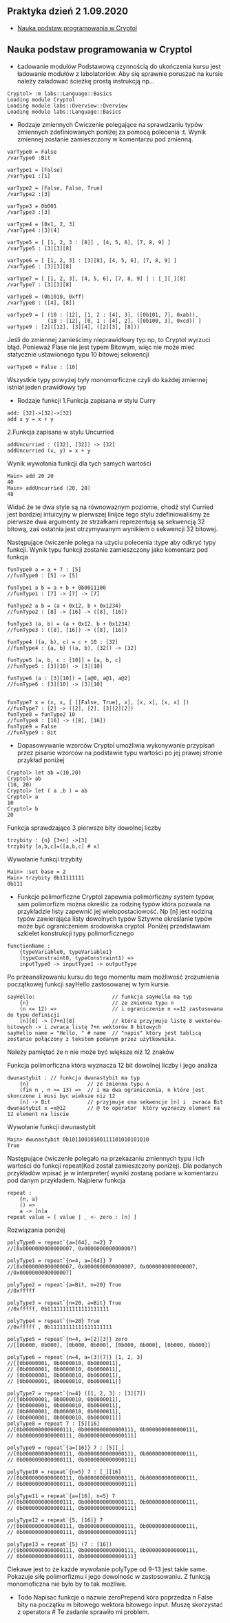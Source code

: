 ## Praktyka dzień 2 1.09.2020
* [Nauka podstaw programowania w Cryptol](#Nauka-podstaw-programowania-w-Cryptol)

## Nauka podstaw programowania w Cryptol
* Ładowanie modułów 
 Podstawową czynnością do ukończenia kursu jest ładowanie modułów z labolatoriów. Aby się sprawnie poruszać 
na kursie należy załadować ścieżkę prostą instrukcją np...
```
Cryptol> :m labs::Language::Basics
Loading module Cryptol
Loading module labs::Overview::Overview
Loading module labs::Language::Basics
```
* Rodzaje zmiennych 
Ćwiczenie polegające na sprawdzaniu typów zmiennych zdefiniowanych poniżej za pomocą polecenia :t. Wynik zmiennej zostanie zamieszczony w komentarzu 
pod zmienną.
```
varType0 = False
/varType0 :Bit

varType1 = [False]
/varType1 :[1] 

varType2 = [False, False, True]
/varType2 :[3]

varType3 = 0b001
/varType3 :[3]

varType4 = [0x1, 2, 3]
/varType4 :[3][4]  

varType5 = [ [1, 2, 3 : [8]] , [4, 5, 6], [7, 8, 9] ]
/varType5 : [3][3][8]

varType6 = [ [1, 2, 3] : [3][8], [4, 5, 6], [7, 8, 9] ]
/varType6 : [3][3][8]

varType7 = [ [1, 2, 3], [4, 5, 6], [7, 8, 9] ] : [_][_][8]
/varType7 : [3][3][8]

varType8 = (0b1010, 0xff)
/varType8 : ([4], [8])

varType9 = [ (10 : [12], [1, 2 : [4], 3], ([0b101, 7], 0xab)),
             (18 : [12], [0, 1 : [4], 2], ([0b100, 3], 0xcd)) ]
varType9 : [2]([12], [3][4], ([2][3], [8]))

```
Jeśli do zmiennej zamieścimy nieprawidłowy typ np, to Cryptol wyrzuci błąd. Ponieważ Flase nie jest typem Bitowym, więc 
nie może mieć statycznie ustawionego typu 10 bitowej sekwencji
```
varType0 = False : [10]
```
Wszystkie typy powyżej były monomorficzne czyli do każdej zmiennej istniał jeden prawidłowy typ
* Rodzaje funkcji
1.Funkcja zapisana w stylu Curry 
```
add: [32]->[32]->[32]
add x y = x + y
```
2.Funkcja zapisana w stylu Uncurried
```
addUncurried : ([32], [32]) -> [32]
addUncurried (x, y) = x + y
```
Wynik wywołania funkcji dla tych samych wartości
```
Main> add 20 20
40
Main> addUncurried (20, 28)
48
```
Widać że te dwa style są na równowaznym poziomie, chodź styl Curried jest bardziej intuicyjny w pierwszej linijce tego 
stylu zdefiniowaliśmy że pierwsze dwa argumenty ze strzałkami reprezentują są sekwencją 32 bitową, zaś ostatnia jest 
otrzymywanym wynikiem o sekwencji 32 bitowej.

Następujące ćwiczenie polega na użyciu polecenia :type aby odkryć typy funkcji. Wynik typu funkcji zostanie zamieszczony 
jako komentarz pod funkcja
```
funType0 a = a + 7 : [5]
//funType0 : [5] -> [5]

funType1 a b = a + b + 0b0011100
//funType1 : [7] -> [7] -> [7]

funType2 a b = (a + 0x12, b + 0x1234)
//funType2 : [8] -> [16] -> ([8], [16])

funType3 (a, b) = (a + 0x12, b + 0x1234)
//funType3 : ([8], [16]) -> ([8], [16])

funType4 ((a, b), c) = c + 10 : [32]
//funType4 : {a, b} ((a, b), [32]) -> [32]

funType5 [a, b, c : [10]] = [a, b, c]
//funType5 : [3][10] -> [3][10]

funType6 (a : [3][10]) = [a@0, a@1, a@2]
//funType6 : [3][10] -> [3][10]


funType7 x = (x, x, [ [[False, True], x], [x, x], [x, x] ])
//funType7 : [2] -> ([2], [2], [3][2][2])
funType8 = funType2 10
//funType8 : [16] -> ([8], [16])
funType9 = False 
//funType9 : Bit
```
* Dopasowywanie wzorców
Cryptol umożliwia wykonywanie przypisań przez pisanie wzorców na podstawie typu wartości po jej prawej stronie przykład poniżej
```
Cryptol> let ab =(10,20)
Cryptol> ab
(10, 20)
Cryptol> let ( a ,b ) = ab
Cryptol> a
10
Cryptol> b
20
```
Funkcja sprawdzające 3 pierwsze bity dowolnej liczby

```
trzybity : {n} [3+n] ->[3] 
trzybity [a,b,c]=([a,b,c] # x)

```
Wywołanie funkcji trzybity
```
Main> :set base = 2
Main> trzybity 0b11111111
0b111
```
* Funkcje polimorficzne
Cryptol zapewnia polimorficzny system typów, sam polimorfizm można określić za rodzinę typów która pozwala na przykładzie listy zapewnić
jej wielopostaciowość. Np [n] jest rodziną typów zawierająca listy dowolnych typów
Sztywne określanie typów może być ograniczeniem środowiska cryptol.
Poniżej przedstawiam szkielet konstrukcji typy polimorficznego
```
functionName :
    {typeVariable0, typeVariable1}
	(typeConstraint0, typeConstraint1) =>
    inputType0 -> inputType1 -> outputType
```
Po przeanalizowaniu kursu do tego momentu mam możliwość zrozumienia początkowej funkcji sayHello zastosowanej
w tym kursie. 
```
sayHello:                         // funkcja sayHello ma typ
    {n}                           // ze zmienna typu n
    (n <= 12) =>                  // i ograniczenie n <=12 zastosowana do typu definicji
    [n][8] -> [7+n][8]            // która przyjmuje listę 8 wektorów-bitowych -> i zwraca listę 7+n wektorów 8 bitowych 
sayHello name = "Hello, " # name  // "napis" który jest tablicą zostanie połączony z tekstem podanym przez użytkownika.
```
Należy pamiętać że n nie może być większe niż 12 znaków


Funkcja polimorficzna która wyznacza 12 bit dowolnej liczby i jego analiza
```
dwunastybit : // funkcja dwunastybit ma typ
    {n}                   // ze zmienna typu n 
    (fin n , n >= 13) =>  // i ma dwa ograniczenia, n które jest skonczone i musi byc wieksze niz 12
    [n] -> Bit            // przyjmuje ona sekwencje [n] i  zwraca Bit
dwunastybit x =x@12       // @ to operator  który wyznaczy element na 12 element na liscie 
```
Wywołanie funkcji dwunastybit
```
Main> dwunastybit 0b10110010100111101010101010
True
```

Następujące ćwiczenie polegało na przekazaniu zmiennych typu i ich wartości do funkcji repeat(Kod został zamieszczony poniżej).
Dla podanych przykładów wpisać je w interpreter( wyniki zostaną podane w komentarzu pod danym przykładem.
Najpierw funkcja
```
repeat :
    {n, a}
    () =>
    a -> [n]a
repeat value = [ value | _ <- zero : [n] ]
```
Rozwiązania poniżej
```
polyType0 = repeat`{a=[64], n=2} 7
//[0x0000000000000007, 0x0000000000000007]

polyType1 = repeat`{n=4, a=[64]} 7
//[0x0000000000000007, 0x0000000000000007, 0x0000000000000007,
//0x0000000000000007]
 
polyType2 = repeat`{a=Bit, n=20} True
//0xfffff

polyType3 = repeat`{n=20, a=Bit} True
//0xfffff, 0b11111111111111111111 

polyType4 = repeat`{n=20} True
//0xfffff , 0b11111111111111111111 

polyType5 = repeat`{n=4, a=[2][3]} zero
//[[0b000, 0b000], [0b000, 0b000], [0b000, 0b000], [0b000, 0b000]]

polyType6 = repeat`{n=4, a=[3][7]} [1, 2, 3]
//[[0b0000001, 0b0000010, 0b0000011],
// [0b0000001, 0b0000010, 0b0000011],
// [0b0000001, 0b0000010, 0b0000011],
// [0b0000001, 0b0000010, 0b0000011]]

polyType7 = repeat`{n=4} ([1, 2, 3] : [3][7])
//[[0b0000001, 0b0000010, 0b0000011],
// [0b0000001, 0b0000010, 0b0000011],
// [0b0000001, 0b0000010, 0b0000011],
// [0b0000001, 0b0000010, 0b0000011]]
polyType8 = repeat 7 : [5][16]
//[0b0000000000000111, 0b0000000000000111, 0b0000000000000111,
// 0b0000000000000111, 0b0000000000000111]

polyType9 = repeat`{a=[16]} 7 : [5][_]
//[0b0000000000000111, 0b0000000000000111, 0b0000000000000111,
// 0b0000000000000111, 0b0000000000000111]

polyType10 = repeat`{n=5} 7 : [_][16]
//[0b0000000000000111, 0b0000000000000111, 0b0000000000000111,
// 0b0000000000000111, 0b0000000000000111]

polyType11 = repeat`{a=[16], n=5} 7
//[0b0000000000000111, 0b0000000000000111, 0b0000000000000111,
// 0b0000000000000111, 0b0000000000000111]

polyType12 = repeat`{5, [16]} 7
//[0b0000000000000111, 0b0000000000000111, 0b0000000000000111,
// 0b0000000000000111, 0b0000000000000111]

polyType13 = repeat`{5} (7 : [16])
//[0b0000000000000111, 0b0000000000000111, 0b0000000000000111,
// 0b0000000000000111, 0b0000000000000111]
```
Ciekawe jest to że każde wywołanie polyType od 9-13 jest takie same. Pokazuje siłę polimorfizmu i jego dowolnośc
w zastosowaniu. Z funkcją monomoficzna nie było by to tak możliwe.
* Todo 
Napisac funkcje o nazwie zeroPrepend kóra poprzedza n False bity na początku m bitowego wektora bitowego input.
Muszę skorzystać z operatora # 
Te zadanie sprawiło mi problem. 